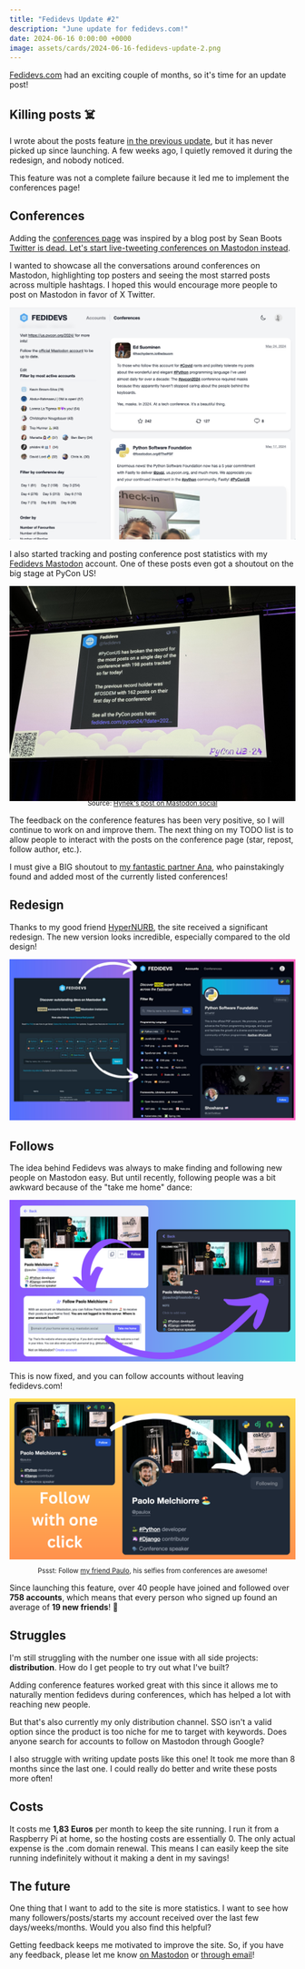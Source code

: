 ```yaml
---
title: "Fedidevs Update #2"
description: "June update for fedidevs.com!"
date: 2024-06-16 0:00:00 +0000
image: assets/cards/2024-06-16-fedidevs-update-2.png
---
```


[Fedidevs.com](https://fedidevs.com) had an exciting couple of months, so it's time for an update post!

## Killing posts ☠️

I wrote about the posts feature [in the previous update](/fedidevs-posts), but it has never picked up since launching. A few weeks ago, I quietly removed it during the redesign, and nobody noticed.

This feature was not a complete failure because it led me to implement the conferences page!

## Conferences

Adding the [conferences page](https://fedidevs.com/conferences) was inspired by a blog post by Sean Boots <a href="https://sboots.ca/2023/10/27/twitter-is-dead-lets-start-live-tweeting-conferences-on-mastodon-instead/">Twitter is dead. Let's start live-tweeting conferences on Mastodon instead</a>. 

I wanted to showcase all the conversations around conferences on Mastodon, highlighting top posters and seeing the most starred posts across multiple hashtags. I hoped this would encourage more people to post on Mastodon in favor of X Twitter.

![Conference page](/assets/pics/fedidevs-conference.jpg)

I also started tracking and posting conference post statistics with my [Fedidevs Mastodon](https://fosstodon.org/@fedidevs) account. One of these posts even got a shoutout on the big stage at PyCon US!

![Shoutout on PyCon US](/assets/pics/fedidevs-pycon-shoutout.jpg)

<small style="text-align: center; display: block; margin-top: -20px;">Source: [Hynek's post on Mastodon.social](https://mastodon.social/@hynek/112462249781379295)</small>

The feedback on the conference features has been very positive, so I will continue to work on and improve them. The next thing on my TODO list is to allow people to interact with the posts on the conference page (star, repost, follow author, etc.).

I must give a BIG shoutout to [my fantastic partner Ana](https://x.com/anasofia_fm), who painstakingly found and added most of the currently listed conferences!

## Redesign

Thanks to my good friend [HyperNURB](https://fosstodon.org/@hypernurb), the site received a significant redesign. The new version looks incredible, especially compared to the old design!

![Fedidevs Redesign](/assets/pics/fedidevs-redesign.jpg)

## Follows

The idea behind Fedidevs was always to make finding and following new people on Mastodon easy. But until recently, following people was a bit awkward because of the "take me home" dance:

![Follow Dance](/assets/pics/fedidevs-follow-dance.png)

This is now fixed, and you can follow accounts without leaving fedidevs.com!

![Fedidevs follow](/assets/pics/fedidevs-follow.png)
<small style="text-align: center; display: block; margin-top: 10px;">Pssst: Follow [my friend Paulo](https://fosstodon.org/@paulox), his selfies from conferences are awesome!</small>

Since launching this feature, over 40 people have joined and followed over **758 accounts**, which means that every person who signed up found an average of **19 new friends**! 🎉 

## Struggles

I'm still struggling with the number one issue with all side projects: **distribution**. How do I get people to try out what I've built?

Adding conference features worked great with this since it allows me to naturally mention fedidevs during conferences, which has helped a lot with reaching new people.

But that's also currently my only distribution channel. SSO isn't a valid option since the product is too niche for me to target with keywords. Does anyone search for accounts to follow on Mastodon through Google?

I also struggle with writing update posts like this one! It took me more than 8 months since the last one. I could really do better and write these posts more often!

## Costs 

It costs me **1,83 Euros** per month to keep the site running. I run it from a Raspberry Pi at home, so the hosting costs are essentially 0. The only actual expense is the .com domain renewal. This means I can easily keep the site running indefinitely without it making a dent in my savings!

## The future

One thing that I want to add to the site is more statistics. I want to see how many followers/posts/starts my account received over the last few days/weeks/months. Would you also find this helpful?

Getting feedback keeps me motivated to improve the site. So, if you have any feedback, please let me know [on Mastodon](https://fosstodon.org/@anze3db) or [through email](mailto:hello@fedidevs.com)!
